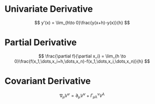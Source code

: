 # Univariate Derivative

$$
y'(x) = \lim_{h\to 0}\frac{y(x+h)-y(x)}{h}
$$

# Partial Derivative

$$
\frac{\partial f}{\partial x_i} = \lim_{h \to 0}\frac{f(x_1,\dots,x_i+h,\dots,x_n)-f(x_1,\dots,x_i,\dots,x_n)}{h}
$$

# Covariant Derivative

$$
\nabla_\mu V^\nu = \partial_\mu V^\nu + \Gamma^\nu_{\mu\lambda}V^\lambda
$$